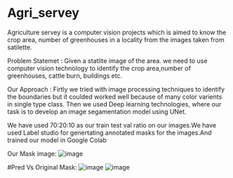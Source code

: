# Agri_servey

Agriculture servey is a computer vision projects which is aimed to know the crop area, number of greenhouses in a locality from the images taken from satilette.

Problem Statemet : Given a statlite image of the area. we need to use computer vision technology to identify the crop area,number of  greenhouses, cattle burn, buildings etc.

Our Approach : Firtly we tried with image processing techniques to identify the boundaries but it coulded worked well because of many color varients in single type class. Then we used 
Deep learning technologies, where our task is to develop an image segamentation model  using UNet.

We have used 70:20:10 as our train test val ratio on our images.We have used Label studio for genertating annotated masks for the images.And trained our model in Google Colab

Our Mask image:
![image](https://github.com/mithin-kumar/Agri_servey/assets/82752630/61032848-2e82-4044-a8ff-ea76349839b1)

#Pred Vs Original Mask:
![image](https://drive.google.com/file/d/1phFReL_KdnvlZB06yZ6zVdC6qDnhJ3sp/view?usp=drive_link)
![image](https://drive.google.com/file/d/116mP8rTywSRUF27FARbBlb03myy3Ljea/view?usp=sharing)
